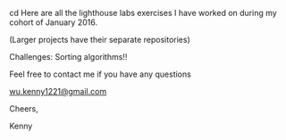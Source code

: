 cd Here are all the lighthouse labs exercises I have worked on during my cohort of January 2016.

(Larger projects have their separate repositories)

Challenges: Sorting algorithms!!

Feel free to contact me if you have any questions


wu.kenny1221@gmail.com

Cheers,

Kenny
